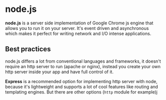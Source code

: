 # node.js
**node.js** is a server side implementation of Google Chrome js engine that allows you to run it on your server. It's event driven and asynchronous which makes it perfect for writing network and I/O intense applications.

## Best practices
node.js differs a lot from conventional languages and frameworks, it doesn't require an http server to run (apache or nginx), instead you create your own http server inside your app and have full control of it. 

**Express** is a recommended option for implementing http server with node, because it's lightweight and supports a lot of cool features like routing and templating engines. But there are other options (`http` module for example)j